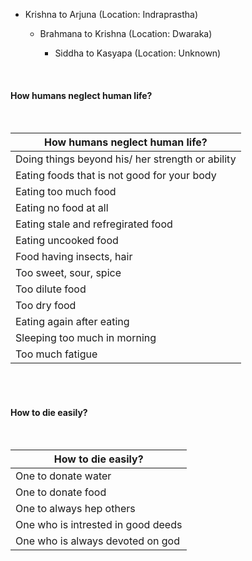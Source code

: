 - Krishna to Arjuna (Location: Indraprastha)
  
  - Brahmana to Krishna (Location: Dwaraka)
    
    - Siddha to Kasyapa (Location: Unknown)

</br>

#### How humans neglect human life?

</br>

| How humans neglect human life?                     |
| -------------------------------------------------- |
| Doing things beyond his/ her strength or ability   |
| Eating foods that is not good for your body        |
| Eating too much food                               |
| Eating no food at all                              |
| Eating stale and refregirated food                 |
| Eating uncooked food                               |
| Food having insects, hair                          |
| Too sweet, sour, spice                             |
| Too dilute food                                    |
| Too dry food                                       |
| Eating again after eating                          |
| Sleeping too much in morning                       |
| Too much fatigue                                   |

</br>
</br>

#### How to die easily?

</br>

| How to die easily?                                 |
| -------------------------------------------------- |
| One to donate water                                |
| One to donate food                                 |
| One to always hep others                           |
| One who is intrested in good deeds                 |
| One who is always devoted on god                   |


</br>
</br>











